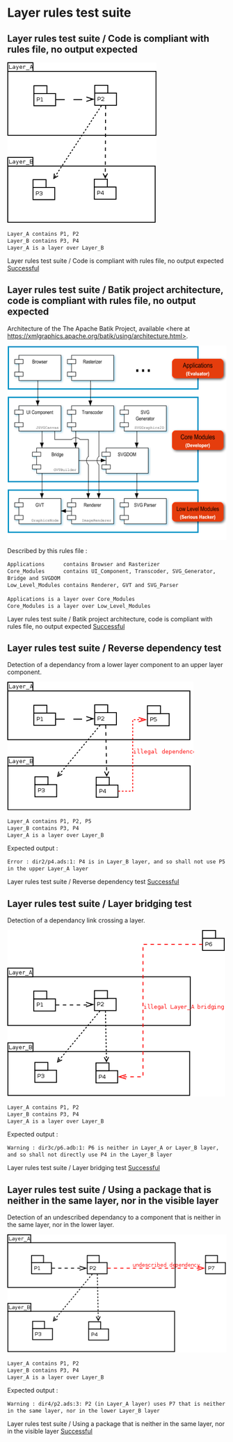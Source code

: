 
# Layer rules test suite



##  Layer rules test suite / Code is compliant with rules file, no output expected


  ![](lr1.png)

```
Layer_A contains P1, P2
Layer_B contains P3, P4
Layer_A is a layer over Layer_B
```


Layer rules test suite / Code is compliant with rules file, no output expected [Successful](tests_status.md#successful)

##  Layer rules test suite / Batik project architecture, code is compliant with rules file, no output expected

  Architecture of the The Apache Batik Project, available <here at https://xmlgraphics.apache.org/batik/using/architecture.html>.

  ![](batik.png)

  Described by this rules file :

```
Applications      contains Browser and Rasterizer
Core_Modules      contains UI_Component, Transcoder, SVG_Generator, Bridge and SVGDOM
Low_Level_Modules contains Renderer, GVT and SVG_Parser

Applications is a layer over Core_Modules
Core_Modules is a layer over Low_Level_Modules
```


Layer rules test suite / Batik project architecture, code is compliant with rules file, no output expected [Successful](tests_status.md#successful)

##  Layer rules test suite / Reverse dependency test

  Detection of a dependancy from a lower layer component to an upper layer component.

  ![](lr2.png)

```
Layer_A contains P1, P2, P5
Layer_B contains P3, P4
Layer_A is a layer over Layer_B
```

  Expected output :

```
Error : dir2/p4.ads:1: P4 is in Layer_B layer, and so shall not use P5 in the upper Layer_A layer
```


Layer rules test suite / Reverse dependency test [Successful](tests_status.md#successful)

##  Layer rules test suite / Layer bridging test

  Detection of a dependancy link crossing a layer.

  ![](lr3.png)

```
Layer_A contains P1, P2
Layer_B contains P3, P4
Layer_A is a layer over Layer_B
```

  Expected output :

```
Warning : dir3c/p6.adb:1: P6 is neither in Layer_A or Layer_B layer, and so shall not directly use P4 in the Layer_B layer
```


Layer rules test suite / Layer bridging test [Successful](tests_status.md#successful)

##  Layer rules test suite / Using a package that is neither in the same layer, nor in the visible layer

  Detection of an undescribed dependancy to a component that is neither in the same layer, nor in the lower layer.

  ![](lr4.png)

```
Layer_A contains P1, P2
Layer_B contains P3, P4
Layer_A is a layer over Layer_B
```

  Expected output :

```
Warning : dir4/p2.ads:3: P2 (in Layer_A layer) uses P7 that is neither in the same layer, nor in the lower Layer_B layer
```


Layer rules test suite / Using a package that is neither in the same layer, nor in the visible layer [Successful](tests_status.md#successful)
